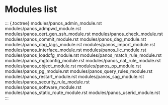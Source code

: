 Modules list
============

::: {.toctree}
modules/panos\_admin\_module.rst modules/panos\_admpwd\_module.rst
modules/panos\_cert\_gen\_ssh\_module.rst
modules/panos\_check\_module.rst modules/panos\_commit\_module.rst
modules/panos\_dag\_module.rst modules/panos\_dag\_tags\_module.rst
modules/panos\_import\_module.rst modules/panos\_interface\_module.rst
modules/panos\_lic\_module.rst modules/panos\_loadcfg\_module.rst
modules/panos\_match\_rule\_module.rst
modules/panos\_mgtconfig\_module.rst
modules/panos\_nat\_rule\_module.rst modules/panos\_object\_module.rst
modules/panos\_op\_module.rst modules/panos\_pg\_module.rst
modules/panos\_query\_rules\_module.rst
modules/panos\_restart\_module.rst modules/panos\_sag\_module.rst
modules/panos\_security\_rule\_module.rst
modules/panos\_software\_module.rst
modules/panos\_static\_route\_module.rst
modules/panos\_userid\_module.rst
:::
